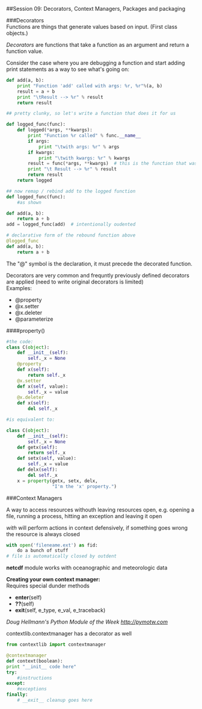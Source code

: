 ##Session 09: Decorators, Context Managers, Packages and packaging  

###Decorators  
Functions are things that generate values based on input. (First class objects.)

*Decorators* are functions that take a function as an argument and return a function value.

Consider the case where you are debugging a function and start adding print statements as a way to see what's going on:

```python
def add(a, b):
    print "Function 'add' called with args: %r, %r"%(a, b)
    result = a + b
    print "\tResult --> %r" % result
    return result

## pretty clunky, so let's write a function that does it for us

def logged_func(func):
    def logged(*args, **kwargs):
        print "Function %r called" % func.__name__
        if args:
            print "\twith args: %r" % args
        if kwargs:
            print "\twith kwargs: %r" % kwargs
        result = func(*args, **kwargs)  # this is the function that was passed into logged_func
        print "\t Result --> %r" % result
        return result
    return logged

## now remap / rebind add to the logged function
def logged_func(func):
    #as shown

def add(a, b):
    return a + b
add = logged_func(add)  # intentionally oudented

# declarative form of the rebound function above
@logged_func
def add(a, b):
    return a + b
```

The "@" symbol is the declaration, it must precede the decorated function.

Decorators are very common and frequntly previously defined decorators are applied (need to write original decorators is limited)  
Examples:  
* @property
* @x.setter
* @x.deleter
* @parameterize

####property()  
```python
#the code:
class C(object):
    def __init__(self):
        self._x = None
    @property
    def x(self):
        return self._x
    @x.setter
    def x(self, value):
        self._x = value
    @x.deleter
    def x(self):
        del self._x

#is equivalent to:

class C(object):
    def __init__(self):
        self._x = None
    def getx(self):
        return self._x
    def setx(self, value):
        self._x = value
    def delx(self):
        del self._x
    x = property(getx, setx, delx,
                 "I'm the 'x' property.")
```

###Context Managers

A way to access resources withouth leaving resources open, e.g. opening a file, running a process, hitting an exception and leaving it open

*with* will perform actions in context defensively, if something goes wrong the resource is always closed

```python
with open('fileneame.ext') as fid:
    do a bunch of stuff
# file is automatically closed by outdent
```

**netcdf** module works with oceanographic and meteorologic data

**Creating your own context manager:**  
Requires special dunder methods  
* __enter__(self)
* __??__(self)
* __exit__(self, e_type, e_val, e_traceback)

*Doug Hellmann's Python Module of the Week http://pymotw.com*

contextlib.contextmanager has a decorator as well

```python
from contextlib import contextmanager

@contextmanager
def context(boolean):
print "__init__ code here"
try:
    #instructions
except:
    #exceptions
finally:
    # __exit__ cleanup goes here
```


